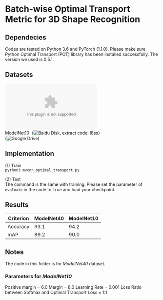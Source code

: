 # Batch-wise Optimal Transport Metric for 3D Shape Recognition

## Dependecies

Codes are tested on Python 3.6 and PyTorch (1.1.0). Please make sure Python Optimal Transport (POT) library has been installed successfully. The version we used is 0.5.1.  

## Datasets

![*ModelNet40*](supermoe.cs.umass.edu/shape_recog/shaded_images.tar.gz)  
ModelNet10（![Baidu Disk](https://pan.baidu.com/s/1hQmC9Z9adjzofeEwrEPCQw), extract code: l8ss）    
(![Google Drive](https://drive.google.com/file/d/13x8jWCu_BhLImMdGWVt7kWvryKC5wL9x/view?usp=sharing))

## Implementation
(1) Train  
`python3 mvcnn_optimal_transport.py`

(2) Test  
The command is the same with training. Please set the parameter of `evaluate` in the code to True and load your checkpoint.

## Results
| Criterion | ModelNet40 | ModelNet10 |
| --- | -- | -- |
| Accuracy | 93.1 | 94.2 |
| mAP | 89.2 | 90.0 |

## Notes
The code in this folder is for *ModelNet40* dataset. 

### Parameters for *ModelNet10*
Positive margin = 6.0
Margin = 8.0
Learning Rate = 0.001
Loss Ratio between Softmax and Optimal Transport Loss = 1:1
